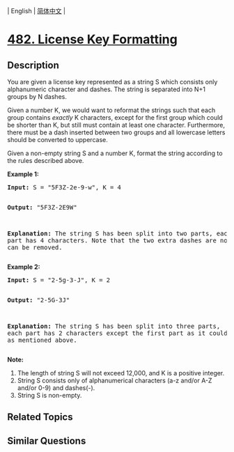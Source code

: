 
| English | [简体中文](README.md) |

# [482. License Key Formatting](https://leetcode-cn.com/problems/license-key-formatting/)

## Description

<p>You are given a license key represented as a string S which consists only alphanumeric character and dashes. The string is separated into N+1 groups by N dashes.</p>

<p>Given a number K, we would want to reformat the strings such that each group contains <i>exactly</i> K characters, except for the first group which could be shorter than K, but still must contain at least one character. Furthermore, there must be a dash inserted between two groups and all lowercase letters should be converted to uppercase.</p>

<p>Given a non-empty string S and a number K, format the string according to the rules described above.</p>

<p><b>Example 1:</b><br />
<pre>
<b>Input:</b> S = "5F3Z-2e-9-w", K = 4

<b>Output:</b> "5F3Z-2E9W"

<b>Explanation:</b> The string S has been split into two parts, each part has 4 characters.
Note that the two extra dashes are not needed and can be removed.
</pre>
</p>


<p><b>Example 2:</b><br />
<pre>
<b>Input:</b> S = "2-5g-3-J", K = 2

<b>Output:</b> "2-5G-3J"

<b>Explanation:</b> The string S has been split into three parts, each part has 2 characters except the first part as it could be shorter as mentioned above.
</pre>
</p>

<p><b>Note:</b><br>
<ol>
<li>The length of string S will not exceed 12,000, and K is a positive integer.</li>
<li>String S consists only of alphanumerical characters (a-z and/or A-Z and/or 0-9) and dashes(-).</li>
<li>String S is non-empty.</li>
</ol>
</p>

## Related Topics



## Similar Questions


